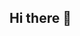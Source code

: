 ## Hi there 👋

<!--
**happyritual/happyritual** is a ✨ _special_ ✨ repository because its `README.md` (this file) appears on your GitHub profile.

- 🔭 I’m currently working on learning about Github
- 🌱 I’m currently learning github's abilities
- 😄 Pronouns: he/him
- ⚡ Fun fact: I love cars
-->

